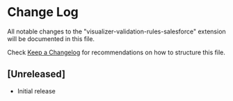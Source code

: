 # Change Log

All notable changes to the "visualizer-validation-rules-salesforce" extension will be documented in this file.

Check [Keep a Changelog](http://keepachangelog.com/) for recommendations on how to structure this file.

## [Unreleased]

- Initial release